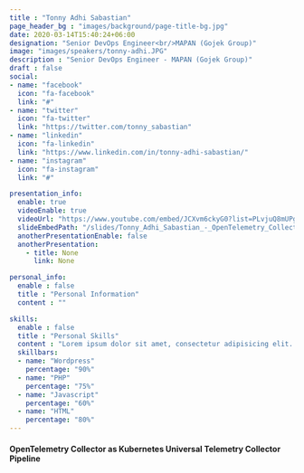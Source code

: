 ```yaml
---
title : "Tonny Adhi Sabastian"
page_header_bg : "images/background/page-title-bg.jpg"
date: 2020-03-14T15:40:24+06:00
designation: "Senior DevOps Engineer<br/>MAPAN (Gojek Group)"
image: "images/speakers/tonny-adhi.JPG"
description : "Senior DevOps Engineer - MAPAN (Gojek Group)"
draft : false
social:
- name: "facebook"
  icon: "fa-facebook"
  link: "#"
- name: "twitter"
  icon: "fa-twitter"
  link: "https://twitter.com/tonny_sabastian"
- name: "linkedin"
  icon: "fa-linkedin"
  link: "https://www.linkedin.com/in/tonny-adhi-sabastian/"
- name: "instagram"
  icon: "fa-instagram"
  link: "#"

presentation_info:
  enable: true
  videoEnable: true
  videoUrl: "https://www.youtube.com/embed/JCXvm6ckyG0?list=PLvjuQ8mUPgNcJnD3k_QNWOohhMfp0t3Jb"
  slideEmbedPath: "/slides/Tonny_Adhi_Sabastian_-_OpenTelemetry_Collector_as_Kubernetes_Universal_Telemetry_Collector_Pipeline.pdf"
  anotherPresentationEnable: false
  anotherPresentation:
    - title: None
      link: None

personal_info:
  enable : false
  title : "Personal Information"
  content : ""

skills:
  enable : false
  title : "Personal Skills"
  content : "Lorem ipsum dolor sit amet, consectetur adipisicing elit. Excepturi explicabo suscipit deleniti voluptatum quos nostrum iure doloremque."
  skillbars:
  - name: "Wordpress"
    percentage: "90%"
  - name: "PHP"
    percentage: "75%"
  - name: "Javascript"
    percentage: "60%"
  - name: "HTML"
    percentage: "80%"
---
```

#### OpenTelemetry Collector as Kubernetes Universal Telemetry Collector Pipeline
